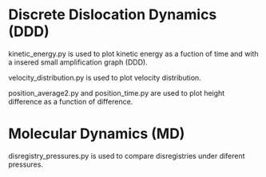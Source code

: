 Discrete Dislocation Dynamics (DDD)
====================================

kinetic_energy.py is used to plot kinetic energy as a fuction of time and with a insered small amplification graph (DDD).

velocity_distribution.py is used to plot velocity distribution.

position_average2.py and position_time.py are used to plot height difference as a function of difference.

Molecular Dynamics (MD)
=======================

disregistry_pressures.py is used to compare disregistries under diferent pressures.
